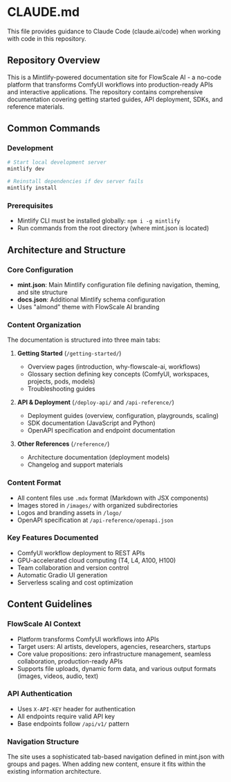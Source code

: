 # CLAUDE.md

This file provides guidance to Claude Code (claude.ai/code) when working with code in this repository.

## Repository Overview

This is a Mintlify-powered documentation site for FlowScale AI - a no-code platform that transforms ComfyUI workflows into production-ready APIs and interactive applications. The repository contains comprehensive documentation covering getting started guides, API deployment, SDKs, and reference materials.

## Common Commands

### Development
```bash
# Start local development server
mintlify dev

# Reinstall dependencies if dev server fails
mintlify install
```

### Prerequisites
- Mintlify CLI must be installed globally: `npm i -g mintlify`
- Run commands from the root directory (where mint.json is located)

## Architecture and Structure

### Core Configuration
- **mint.json**: Main Mintlify configuration file defining navigation, theming, and site structure
- **docs.json**: Additional Mintlify schema configuration
- Uses "almond" theme with FlowScale AI branding

### Content Organization
The documentation is structured into three main tabs:

1. **Getting Started** (`/getting-started/`)
   - Overview pages (introduction, why-flowscale-ai, workflows)
   - Glossary section defining key concepts (ComfyUI, workspaces, projects, pods, models)
   - Troubleshooting guides

2. **API & Deployment** (`/deploy-api/` and `/api-reference/`)
   - Deployment guides (overview, configuration, playgrounds, scaling)
   - SDK documentation (JavaScript and Python)
   - OpenAPI specification and endpoint documentation

3. **Other References** (`/reference/`)
   - Architecture documentation (deployment models)
   - Changelog and support materials

### Content Format
- All content files use `.mdx` format (Markdown with JSX components)
- Images stored in `/images/` with organized subdirectories
- Logos and branding assets in `/logo/`
- OpenAPI specification at `/api-reference/openapi.json`

### Key Features Documented
- ComfyUI workflow deployment to REST APIs
- GPU-accelerated cloud computing (T4, L4, A100, H100)
- Team collaboration and version control
- Automatic Gradio UI generation
- Serverless scaling and cost optimization

## Content Guidelines

### FlowScale AI Context
- Platform transforms ComfyUI workflows into APIs
- Target users: AI artists, developers, agencies, researchers, startups
- Core value propositions: zero infrastructure management, seamless collaboration, production-ready APIs
- Supports file uploads, dynamic form data, and various output formats (images, videos, audio, text)

### API Authentication
- Uses `X-API-KEY` header for authentication
- All endpoints require valid API key
- Base endpoints follow `/api/v1/` pattern

### Navigation Structure
The site uses a sophisticated tab-based navigation defined in mint.json with groups and pages. When adding new content, ensure it fits within the existing information architecture.